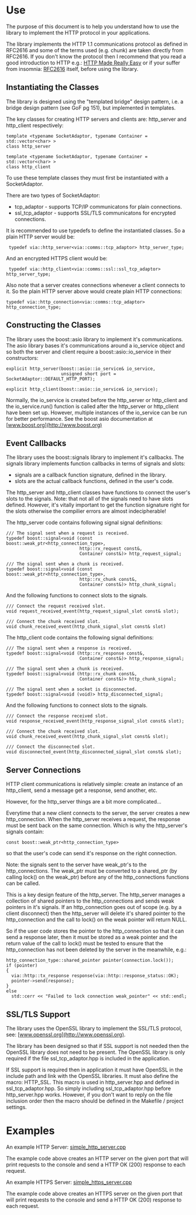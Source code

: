 Use
===

The purpose of this document is to help you understand how to use the library
to implement the HTTP protocol in your applications.

The library implements the HTTP 1.1 communications protocol as defined in
RFC2616 and some of the terms used (e.g. chunk) are taken directly from RFC2616.
If you don't know the protocol then I recommend that you read a good
introduction to HTTP e.g.: [HTTP Made Really Easy](http://www.jmarshall.com/easy/http/)
or if your suffer from insomnia: [RFC2616](http://www.ietf.org/rfc/rfc2616.txt)
itself, before using the library.

Instantiating the Classes
-------------------------

The library is designed using the "templated bridge" design pattern,
i.e. a bridge design pattern (see GoF pg 151), but implemented in templates.

The key classes for creating HTTP servers and clients are: http\_server and
http\_client respectively:

    template <typename SocketAdaptor, typename Container = std::vector<char> >
    class http_server
	
	template <typename SocketAdaptor, typename Container = std::vector<char> >
    class http_client
	
To use these template classes they must first be instantiated with a 
SocketAdaptor.

There are two types of SocketAdaptor:  
* tcp\_adaptor - supports TCP/IP communicatons for plain connections.  
* ssl\_tcp\_adaptor - supports SSL/TLS communicatons for encrypted connections.

It is recommended to use typedefs to define the instantiated classes. So a
plain HTTP server would be:

     typedef via::http_server<via::comms::tcp_adaptor> http_server_type;  
And an encrypted HTTPS client would be:

     typedef via::http_client<via::comms::ssl::ssl_tcp_adaptor> http_server_type;

Also note that a server creates connections whenever a client connects to it.
So the plain HTTP server above would create plain HTTP connections:

	typedef via::http_connection<via::comms::tcp_adaptor> http_connection_type;
	
Constructing the Classes
------------------------

The library uses the boost::asio library to implement it's communications.
The asio library bases it's communications around a io\_service object and so
both the server and client require a boost::asio::io\_service in their
constructors:

    explicit http_server(boost::asio::io_service& io_service,
                         unsigned short port = SocketAdaptor::DEFAULT_HTTP_PORT);
				
	explicit http_client(boost::asio::io_service& io_service);
    
Normally, the io\_service is created before the http\_server or http\_client
and the io\_service.run() function is called after the http\_server or
http\_client have been set up. However, multiple instances of the io_service
can be run for better performance. See the boost asio documentation at
[www.boost.org](http://www.boost.org)

Event Callbacks
---------------

The library uses the boost::signals library to implement it's callbacks.
The signals library implements function callbacks in terms of signals and
slots:  
* signals are a callback function signature, defined in the library.  
* slots are the actual callback functions, defined in the user's code.  

The http\_server and http\_client classes have functions to connect the
user's slots to the signals. Note: that not all of the signals need to have
slots defined. However, it's vitally important to get the function
signature right for the slots otherwise the compilier errors are almost
indecipherable!

The http\_server code contains following signal signal definitions:

    /// The signal sent when a request is received.
    typedef boost::signal<void (const boost::weak_ptr<http_connection_type>,
                                http::rx_request const&,
                                Container const&)> http_request_signal;
								
	/// The signal sent when a chunk is received.							
	typedef boost::signal<void (const boost::weak_ptr<http_connection_type>,
                                http::rx_chunk const&,
                                Container const&)> http_chunk_signal;
								
And the following functions to connect slots to the signals.
								
	/// Connect the request received slot.							
	void request_received_event(http_request_signal_slot const& slot);
	
	/// Connect the chunk received slot.
    void chunk_received_event(http_chunk_signal_slot const& slot)

The http\_client code contains the following signal definitions:

    /// The signal sent when a response is received.
    typedef boost::signal<void (http::rx_response const&,
                                Container const&)> http_response_signal;
								
	/// The signal sent when a chunk is received.							
    typedef boost::signal<void (http::rx_chunk const&,
                                Container const&)> http_chunk_signal;
								
	/// The signal sent when a socket is disconnected.
    typedef boost::signal<void (void)> http_disconnected_signal;
	
And the following functions to connect slots to the signals.

    /// Connect the response received slot.
    void response_received_event(http_response_signal_slot const& slot);

    /// Connect the chunk received slot.
    void chunk_received_event(http_chunk_signal_slot const& slot);

    /// Connect the disconnected slot.
    void disconnected_event(http_disconnected_signal_slot const& slot);
	
Server Connections
------------------

HTTP client communications is relatively simple: create an instance of an
http\_client, send a message get a response, send another, etc.

However, for the http\_server things are a bit more complicated...

Everytime that a new client connects to the server, the server creates a new
http\_connection. When the http\_server receives a request, the response must
be sent back on the same connection. Which is why the http\_server's signals
contain:

    const boost::weak_ptr<http_connection_type>
	
so that the user's code can send it's response on the right connection.

Note: the signals sent to the server have weak_ptr's to the http\_connections.
The weak\_ptr must be converted to a shared\_ptr (by calling  lock() on the
weak\_ptr) before any of the http\_connections functions can be called.

This is a key design feature of the http\_server. The http\_server manages a
collection of shared pointers to the http\_connections and sends weak pointers
in it's signals. If an http\_connection goes out of scope (e.g. by a client
disconnect) then the http\_server will delete it's shared pointer to the
http\_connection and the call to lock() on the weak pointer will return NULL.

So if the user code stores the pointer to the http\_connection so that it can
send a response later, then it must be stored as a weak pointer and the return
value of the call to lock() must be tested to ensure that the http\_connection
has not been deleted by the server in the meanwhile, e.g.:

    http_connection_type::shared_pointer pointer(connection.lock());
    if (pointer)
    {
      via::http::tx_response response(via::http::response_status::OK);
      pointer->send(response);
    }
    else
      std::cerr << "Failed to lock connection weak_pointer" << std::endl;
	  
SSL/TLS Support
---------------

The library uses the OpenSSL library to implement the SSL/TLS protocol, see: [www.openssl.org](http://www.openssl.org).

The library has been designed so that if SSL support is not needed then the
OpenSSL library does not need to be present. The OpenSSL library is only
required if the file ssl\_tcp\_adaptor.hpp is included in the application.

If SSL support is required then in application it must have OpenSSL in the
include path and link with the OpenSSL libraries. It must also define the
macro: HTTP_SSL. This macro is used in http\_server.hpp and defined in
ssl\_tcp\_adaptor.hpp. So simply including ssl\_tcp\_adaptor.hpp before
http\_server.hpp works. However, if you don't want to reply on the file
inclusion order then the macro should be defined in the Makefile / project
settings.

Examples
========

An example HTTP Server:
[simple\_http\_server.cpp](examples/server/simple_http_server.cpp)

The example code above creates an HTTP server on the given port that will
print requests to the console and send a HTTP OK (200) response to each
request.

An example HTTPS Server:
[simple\_https\_server.cpp](examples/server/simple_https_server.cpp)

The example code above creates an HTTPS server on the given port that will
print requests to the console and send a HTTP OK (200) response to each
request.

